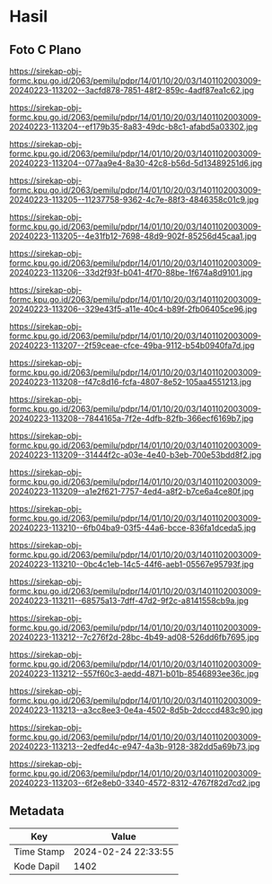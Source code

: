 # Hasil

## Foto C Plano

https://sirekap-obj-formc.kpu.go.id/2063/pemilu/pdpr/14/01/10/20/03/1401102003009-20240223-113202--3acfd878-7851-48f2-859c-4adf87ea1c62.jpg

https://sirekap-obj-formc.kpu.go.id/2063/pemilu/pdpr/14/01/10/20/03/1401102003009-20240223-113204--ef179b35-8a83-49dc-b8c1-afabd5a03302.jpg

https://sirekap-obj-formc.kpu.go.id/2063/pemilu/pdpr/14/01/10/20/03/1401102003009-20240223-113204--077aa9e4-8a30-42c8-b56d-5d13489251d6.jpg

https://sirekap-obj-formc.kpu.go.id/2063/pemilu/pdpr/14/01/10/20/03/1401102003009-20240223-113205--11237758-9362-4c7e-88f3-4846358c01c9.jpg

https://sirekap-obj-formc.kpu.go.id/2063/pemilu/pdpr/14/01/10/20/03/1401102003009-20240223-113205--4e31fb12-7698-48d9-902f-85256d45caa1.jpg

https://sirekap-obj-formc.kpu.go.id/2063/pemilu/pdpr/14/01/10/20/03/1401102003009-20240223-113206--33d2f93f-b041-4f70-88be-1f674a8d9101.jpg

https://sirekap-obj-formc.kpu.go.id/2063/pemilu/pdpr/14/01/10/20/03/1401102003009-20240223-113206--329e43f5-a11e-40c4-b89f-2fb06405ce96.jpg

https://sirekap-obj-formc.kpu.go.id/2063/pemilu/pdpr/14/01/10/20/03/1401102003009-20240223-113207--2f59ceae-cfce-49ba-9112-b54b0940fa7d.jpg

https://sirekap-obj-formc.kpu.go.id/2063/pemilu/pdpr/14/01/10/20/03/1401102003009-20240223-113208--f47c8d16-fcfa-4807-8e52-105aa4551213.jpg

https://sirekap-obj-formc.kpu.go.id/2063/pemilu/pdpr/14/01/10/20/03/1401102003009-20240223-113208--7844165a-7f2e-4dfb-82fb-366ecf6169b7.jpg

https://sirekap-obj-formc.kpu.go.id/2063/pemilu/pdpr/14/01/10/20/03/1401102003009-20240223-113209--31444f2c-a03e-4e40-b3eb-700e53bdd8f2.jpg

https://sirekap-obj-formc.kpu.go.id/2063/pemilu/pdpr/14/01/10/20/03/1401102003009-20240223-113209--a1e2f621-7757-4ed4-a8f2-b7ce6a4ce80f.jpg

https://sirekap-obj-formc.kpu.go.id/2063/pemilu/pdpr/14/01/10/20/03/1401102003009-20240223-113210--6fb04ba9-03f5-44a6-bcce-836fa1dceda5.jpg

https://sirekap-obj-formc.kpu.go.id/2063/pemilu/pdpr/14/01/10/20/03/1401102003009-20240223-113210--0bc4c1eb-14c5-44f6-aeb1-05567e95793f.jpg

https://sirekap-obj-formc.kpu.go.id/2063/pemilu/pdpr/14/01/10/20/03/1401102003009-20240223-113211--68575a13-7dff-47d2-9f2c-a8141558cb9a.jpg

https://sirekap-obj-formc.kpu.go.id/2063/pemilu/pdpr/14/01/10/20/03/1401102003009-20240223-113212--7c276f2d-28bc-4b49-ad08-526dd6fb7695.jpg

https://sirekap-obj-formc.kpu.go.id/2063/pemilu/pdpr/14/01/10/20/03/1401102003009-20240223-113212--557f60c3-aedd-4871-b01b-8546893ee36c.jpg

https://sirekap-obj-formc.kpu.go.id/2063/pemilu/pdpr/14/01/10/20/03/1401102003009-20240223-113213--a3cc8ee3-0e4a-4502-8d5b-2dcccd483c90.jpg

https://sirekap-obj-formc.kpu.go.id/2063/pemilu/pdpr/14/01/10/20/03/1401102003009-20240223-113213--2edfed4c-e947-4a3b-9128-382dd5a69b73.jpg

https://sirekap-obj-formc.kpu.go.id/2063/pemilu/pdpr/14/01/10/20/03/1401102003009-20240223-113203--6f2e8eb0-3340-4572-8312-4767f82d7cd2.jpg


## Metadata

| Key        | Value               |
| ---------- | ------------------- |
| Time Stamp | 2024-02-24 22:33:55 |
| Kode Dapil | 1402                |



